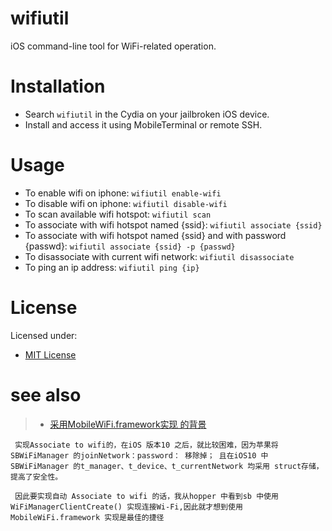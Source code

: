 # wifiutil

<!-- BADGES -->
<!--span class="badge-paypal"><a href="https://www.paypal.com/cgi-bin/webscr?cmd=_s-xclick&hosted_button_id=X3KS6KJP63MG4" title="Donate to this project using Paypal"><img src="https://img.shields.io/badge/paypal-donate-yellow.svg" alt="PayPal donate button" /></a></span-->

<!-- DESCRIPTION -->
iOS command-line tool for WiFi-related operation.

# Installation
<ul>
<li>Search <code>wifiutil</code> in the Cydia on your jailbroken iOS device.</li>
<li>Install and access it using MobileTerminal or remote SSH.</li>
</ul>

# Usage
<ul>
<li>To enable wifi on iphone: <code>wifiutil enable-wifi</code></li>
<li>To disable wifi on iphone: <code>wifiutil disable-wifi</code></li>
<li>To scan available wifi hotspot: <code>wifiutil scan</code></li>
<li>To associate with wifi hotspot named {ssid}: <code>wifiutil associate {ssid}</code></li>
<li>To associate with wifi hotspot named {ssid} and with password {passwd}: <code>wifiutil associate {ssid} -p {passwd}</code></li>
<li>To disassociate with current wifi network: <code>wifiutil disassociate</code></li>
<li>To ping an ip address: <code>wifiutil ping {ip}</code></li>
</ul>

# License
Licensed under:
<ul><li><a href="http://spdx.org/licenses/MIT.html">MIT License</a></li></ul>

# see also
>*  [采用MobileWiFi.framework实现 的背景](https://zhangkn.github.io/2018/04/SBWiFiManager/)

```
 实现Associate to wifi的，在iOS 版本10 之后，就比较困难，因为苹果将SBWiFiManager 的joinNetwork：password： 移除掉； 且在iOS10 中SBWiFiManager 的t_manager、t_device、t_currentNetwork 均采用 struct存储，提高了安全性。

 因此要实现自动 Associate to wifi 的话，我从hopper 中看到sb 中使用WiFiManagerClientCreate() 实现连接Wi-Fi,因此就才想到使用MobileWiFi.framework 实现是最佳的捷径
```

